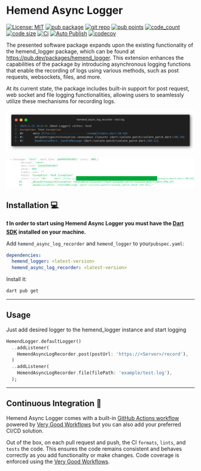 # Hemend Async Logger

[![License: MIT][license_badge]][license_link]
[![pub package](https://img.shields.io/pub/v/hemend_async_log_recorder?color=blue)][pub_link]
[![git repo](https://img.shields.io/pub/v/hemend_async_log_recorder?color=blue&label=git)][git_link]
[![pub points](https://img.shields.io/pub/points/hemend_async_log_recorder)][pub_link]
[![code_count](https://img.shields.io/github/languages/top/fmotalleb/hemend_async_log_recorder?color=green&label=pure%20dart)][pub_link]
[![code size](https://img.shields.io/github/languages/code-size/fmotalleb/hemend_async_log_recorder)][git_link]
[![Ci](https://github.com/FMotalleb/hemend_async_log_recorder/actions/workflows/main.yaml/badge.svg)](https://github.com/FMotalleb/hemend_async_log_recorder/actions/workflows/main.yaml)
[![Auto Publish](https://github.com/FMotalleb/hemend_async_log_recorder/actions/workflows/publish.yaml/badge.svg)](https://github.com/FMotalleb/hemend_async_log_recorder/actions/workflows/publish.yaml)
[![codecov](https://codecov.io/gh/FMotalleb/hemend_async_log_recorder/branch/master/graph/badge.svg?token=RR2XH1EPWY)](https://codecov.io/gh/FMotalleb/hemend_async_log_recorder)

The presented software package expands upon the existing functionality of the hemend_logger package, which can be found at <https://pub.dev/packages/hemend_logger>. This extension enhances the capabilities of the package by introducing asynchronous logging functions that enable the recording of logs using various methods, such as post requests, websockets, files, and more.

At its current state, the package includes built-in support for post request, web socket and file logging functionalities, allowing users to seamlessly utilize these mechanisms for recording logs.

![File Recorder](./assets/file.png "Default File Recorder")

![Post Recorder](./assets/request.png "Default Post Recorder")

## Installation 💻

**❗ In order to start using Hemend Async Logger you must have the [Dart SDK][dart_install_link] installed on your machine.**

Add `hemend_async_log_recorder` and `hemend_logger` to your`pubspec.yaml`:

```yaml
dependencies:
  hemend_logger: <latest-version>
  hemend_async_log_recorder: <latest-version>
```

Install it:

```sh
dart pub get
```

---

## Usage

Just add desired logger to the hemend_logger instance and start logging

```dart
HemendLogger.defaultLogger()
  ..addListener(
    HemendAsyncLogRecorder.post(postUrl: 'https://<Server>/record'),
  )
  ..addListener(
    HemendAsyncLogRecorder.file(filePath: 'example/test.log'),
  );
```

---

## Continuous Integration 🤖

Hemend Async Logger comes with a built-in [GitHub Actions workflow][github_actions_link] powered by [Very Good Workflows][very_good_workflows_link] but you can also add your preferred CI/CD solution.

Out of the box, on each pull request and push, the CI `formats`, `lints`, and `tests` the code. This ensures the code remains consistent and behaves correctly as you add functionality or make changes. Code coverage is enforced using the [Very Good Workflows][very_good_coverage_link].

[dart_install_link]: https://dart.dev/get-dart
[github_actions_link]: https://docs.github.com/en/actions/learn-github-actions
[license_badge]: https://img.shields.io/badge/license-MIT-blue.svg
[license_link]: https://opensource.org/licenses/MIT
[very_good_coverage_link]: https://github.com/marketplace/actions/very-good-coverage
[very_good_workflows_link]: https://github.com/VeryGoodOpenSource/very_good_workflows
[git_link]: https://github.com/FMotalleb/hemend_async_log_recorder
[pub_link]: https://pub.dev/packages/hemend_async_log_recorder

